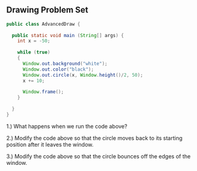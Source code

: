 ## Drawing Problem Set

```java
public class AdvancedDraw {
  
  public static void main (String[] args) {
    int x = -50;
    
    while (true)
    {
      Window.out.background("white");
      Window.out.color("black");
      Window.out.circle(x, Window.height()/2, 50);
      x += 10;
      
      Window.frame();
    }
    
  }
}
```

1.) What happens when we run the code above?

2.) Modify the code above so that the circle moves back to its starting position after it leaves the window.

3.) Modify the code above so that the circle bounces off the edges of the window.

